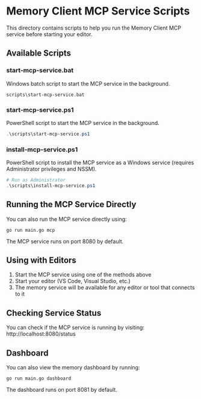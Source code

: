 # Memory Client MCP Service Scripts

This directory contains scripts to help you run the Memory Client MCP service before starting your editor.

## Available Scripts

### start-mcp-service.bat
Windows batch script to start the MCP service in the background.

```
scripts\start-mcp-service.bat
```

### start-mcp-service.ps1
PowerShell script to start the MCP service in the background.

```powershell
.\scripts\start-mcp-service.ps1
```

### install-mcp-service.ps1
PowerShell script to install the MCP service as a Windows service (requires Administrator privileges and NSSM).

```powershell
# Run as Administrator
.\scripts\install-mcp-service.ps1
```

## Running the MCP Service Directly

You can also run the MCP service directly using:

```
go run main.go mcp
```

The MCP service runs on port 8080 by default.

## Using with Editors

1. Start the MCP service using one of the methods above
2. Start your editor (VS Code, Visual Studio, etc.)
3. The memory service will be available for any editor or tool that connects to it

## Checking Service Status

You can check if the MCP service is running by visiting:
http://localhost:8080/status

## Dashboard

You can also view the memory dashboard by running:

```
go run main.go dashboard
```

The dashboard runs on port 8081 by default.
